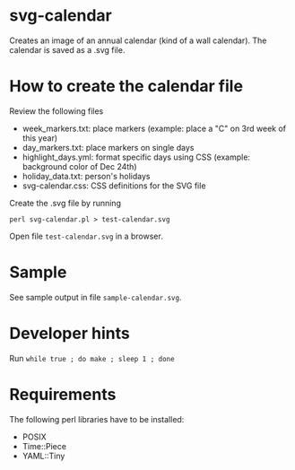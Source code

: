 # svg-calendar

Creates an image of an annual calendar (kind of a wall calendar).
The calendar is saved as a .svg file.


How to create the calendar file
===============================

Review the following files

- week_markers.txt: place markers (example: place a "C" on 3rd week of this year)
- day_markers.txt: place markers on single days
- highlight_days.yml: format specific days using CSS (example: background color of Dec 24th)
- holiday_data.txt: person's holidays
- svg-calendar.css: CSS definitions for the SVG file

Create the .svg file by running

`perl svg-calendar.pl > test-calendar.svg`

Open file `test-calendar.svg` in a browser.


Sample
======

See sample output in file `sample-calendar.svg`.


Developer hints
===============

Run `while true ; do make ; sleep 1 ; done`


Requirements
============

The following perl libraries have to be installed:

- POSIX
- Time::Piece
- YAML::Tiny
